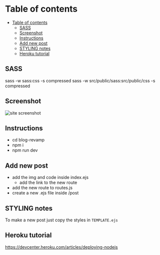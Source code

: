 # Table of contents
- [Table of contents](#table-of-contents)
  - [SASS](#sass)
  - [Screenshot](#screenshot)
  - [Instructions](#instructions)
  - [Add new post](#add-new-post)
  - [STYLING notes](#styling-notes)
  - [Heroku tutorial](#heroku-tutorial)


## SASS
sass -w sass:css -s compressed
sass -w src/public/sass:src/public/css -s compressed

## Screenshot
<!-- ![](docs/screenshot.png) -->
![site screenshot](https://cdn.glitch.global/10425db4-6abf-43d4-9e55-d3f1d76614b7/webpage.webp?v=1652487637481)

## Instructions
- cd blog-revamp
- npm i
- npm run dev

## Add new post
- add the img and code inside index.ejs
  - add the link to the new route
- add the new route to routes.js
- create a new .ejs file inside /post

## STYLING notes
To make a new post just copy the styles in `TEMPLATE.ejs`

## Heroku tutorial
https://devcenter.heroku.com/articles/deploying-nodejs